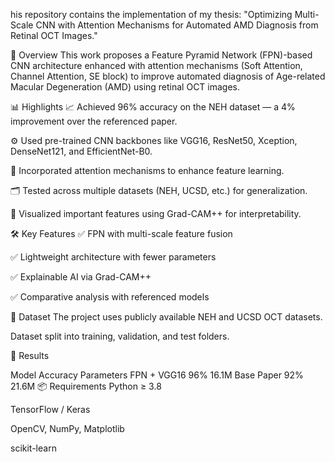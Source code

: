 his repository contains the implementation of my thesis:
"Optimizing Multi-Scale CNN with Attention Mechanisms for Automated AMD Diagnosis from Retinal OCT Images."

📌 Overview
This work proposes a Feature Pyramid Network (FPN)-based CNN architecture enhanced with attention mechanisms (Soft Attention, Channel Attention, SE block) to improve automated diagnosis of Age-related Macular Degeneration (AMD) using retinal OCT images.

📊 Highlights
📈 Achieved 96% accuracy on the NEH dataset — a 4% improvement over the referenced paper.

⚙️ Used pre-trained CNN backbones like VGG16, ResNet50, Xception, DenseNet121, and EfficientNet-B0.

🧩 Incorporated attention mechanisms to enhance feature learning.

🗂️ Tested across multiple datasets (NEH, UCSD, etc.) for generalization.

🧠 Visualized important features using Grad-CAM++ for interpretability.

🛠️ Key Features
✅ FPN with multi-scale feature fusion

✅ Lightweight architecture with fewer parameters

✅ Explainable AI via Grad-CAM++

✅ Comparative analysis with referenced models

📁 Dataset
The project uses publicly available NEH and UCSD OCT datasets.

Dataset split into training, validation, and test folders.

🧪 Results

Model	Accuracy	Parameters
FPN + VGG16	96%	16.1M
Base Paper	92%	21.6M
📦 Requirements
Python ≥ 3.8

TensorFlow / Keras

OpenCV, NumPy, Matplotlib

scikit-learn
